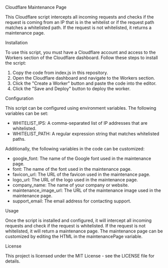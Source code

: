 Cloudflare Maintenance Page

This Cloudflare script intercepts all incoming requests and checks if the request is coming from an IP that is in the whitelist or if the request path matches a whitelisted path. If the request is not whitelisted, it returns a maintenance page.

Installation

To use this script, you must have a Cloudflare account and access to the Workers section of the Cloudflare dashboard. Follow these steps to install the script:

1. Copy the code from index.js in this repository.
2. Open the Cloudflare dashboard and navigate to the Workers section.
3. Click the "Create a Worker" button and paste the code into the editor.
4. Click the "Save and Deploy" button to deploy the worker.

Configuration

This script can be configured using environment variables. The following variables can be set:

- WHITELIST_IPS: A comma-separated list of IP addresses that are whitelisted.
- WHITELIST_PATH: A regular expression string that matches whitelisted paths.

Additionally, the following variables in the code can be customized:

- google_font: The name of the Google font used in the maintenance page.
- font: The name of the font used in the maintenance page.
- favicon_url: The URL of the favicon used in the maintenance page.
- logo_url: The URL of the logo used in the maintenance page.
- company_name: The name of your company or website.
- maintenance_image_url: The URL of the maintenance image used in the maintenance page.
- support_email: The email address for contacting support.

Usage

Once the script is installed and configured, it will intercept all incoming requests and check if the request is whitelisted. If the request is not whitelisted, it will return a maintenance page. The maintenance page can be customized by editing the HTML in the maintenancePage variable.

License

This project is licensed under the MIT License - see the LICENSE file for details.
